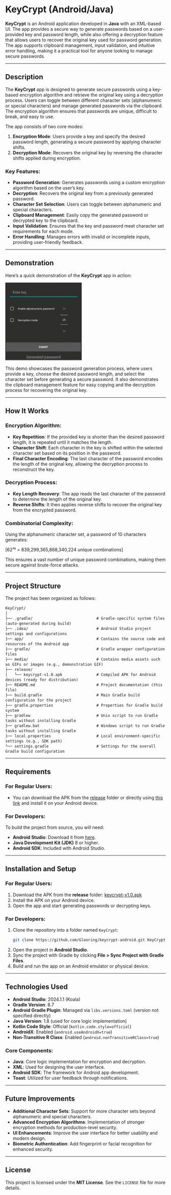 # **KeyCrypt (Android/Java)**

**KeyCrypt** is an Android application developed in **Java** with an XML-based UI. The app provides a secure way to generate passwords based on a user-provided key and password length, while also offering a decryption feature that allows users to recover the original key used for password generation. The app supports clipboard management, input validation, and intuitive error handling, making it a practical tool for anyone looking to manage secure passwords.

---

## **Description**

The **KeyCrypt** app is designed to generate secure passwords using a key-based encryption algorithm and retrieve the original key using a decryption process. Users can toggle between different character sets (alphanumeric or special characters) and manage generated passwords via the clipboard. The encryption algorithm ensures that passwords are unique, difficult to break, and easy to use.

The app consists of two core modes:
1. **Encryption Mode**: Users provide a key and specify the desired password length, generating a secure password by applying character shifts.
2. **Decryption Mode**: Recovers the original key by reversing the character shifts applied during encryption.

### **Key Features**:
- **Password Generation**: Generates passwords using a custom encryption algorithm based on the user’s key.
- **Decryption**: Recovers the original key from a previously generated password.
- **Character Set Selection**: Users can toggle between alphanumeric and special characters.
- **Clipboard Management**: Easily copy the generated password or decrypted key to the clipboard.
- **Input Validation**: Ensures that the key and password meet character set requirements for each mode.
- **Error Handling**: Manages errors with invalid or incomplete inputs, providing user-friendly feedback.

---

## **Demonstration**

Here’s a quick demonstration of the **KeyCrypt** app in action:

<img src="media/keycrypt_demo.gif" width="240">

This demo showcases the password generation process, where users provide a key, choose the desired password length, and select the character set before generating a secure password. It also demonstrates the clipboard management feature for easy copying and the decryption process for recovering the original key.

---

## **How It Works**

### **Encryption Algorithm**:
- **Key Repetition**: If the provided key is shorter than the desired password length, it is repeated until it matches the length.
- **Character Shift**: Each character in the key is shifted within the selected character set based on its position in the password.
- **Final Character Encoding**: The last character of the password encodes the length of the original key, allowing the decryption process to reconstruct the key.

### **Decryption Process**:
- **Key Length Recovery**: The app reads the last character of the password to determine the length of the original key.
- **Reverse Shifts**: It then applies reverse shifts to recover the original key from the encrypted password.

### **Combinatorial Complexity**:
Using the alphanumeric character set, a password of 10 characters generates:

[62¹⁰ = 839,299,365,868,340,224 unique combinations]

This ensures a vast number of unique password combinations, making them secure against brute-force attacks.

---

## **Project Structure**

The project has been organized as follows:

```
KeyCrypt/
│
├── .gradle/                            # Gradle-specific system files (auto-generated during build)
├── .idea/                              # Android Studio project settings and configurations
├── app/                                # Contains the source code and resources of the Android app
├── gradle/                             # Gradle wrapper configuration files
├── media/                              # Contains media assets such as GIFs or images (e.g., demonstration GIF) 
├── release/
│   └── keycrypt-v1.0.apk               # Compiled APK for Android devices (ready for distribution)
├── README.md                           # Project documentation (this file)
├── build.gradle                        # Main Gradle build configuration for the project
├── gradle.properties                   # Properties for Gradle build system
├── gradlew                             # Unix script to run Gradle tasks without installing Gradle
├── gradlew.bat                         # Windows script to run Gradle tasks without installing Gradle
├── local.properties                    # Local environment-specific settings (e.g., SDK path)
└── settings.gradle                     # Settings for the overall Gradle build configuration
```

---

## **Requirements**

### **For Regular Users**:
- You can download the APK from the [release](release/keycrypt-v1.0.apk) folder or directly using [this link](https://github.com/Glooring/keycrypt-android/raw/refs/heads/main/release/keycrypt-v1.0.apk) and install it on your Android device.

### **For Developers**:
To build the project from source, you will need:
- **Android Studio**: Download it from [here](https://developer.android.com/studio).
- **Java Development Kit (JDK)** 8 or higher.
- **Android SDK**: Included with Android Studio.

---

## **Installation and Setup**

### **For Regular Users**:
1. Download the APK from the **release** folder: [keycrypt-v1.0.apk](release/keycrypt-v1.0.apk)
2. Install the APK on your Android device.
3. Open the app and start generating passwords or decrypting keys.

### **For Developers**:
1. Clone the repository into a folder named `KeyCrypt`:
   ```bash
   git clone https://github.com/Glooring/keycrypt-android.git KeyCrypt
   ```
2. Open the project in **Android Studio**.
3. Sync the project with Gradle by clicking **File > Sync Project with Gradle Files**.
4. Build and run the app on an Android emulator or physical device.

---

## **Technologies Used**

- **Android Studio**: 2024.1.1 (Koala)
- **Gradle Version**: 8.7
- **Android Gradle Plugin**: Managed via `libs.versions.toml` (version not specified directly)
- **Java Version**: 1.8 (used for core logic implementation)
- **Kotlin Code Style**: Official (`kotlin.code.style=official`)
- **AndroidX**: Enabled (`android.useAndroidX=true`)
- **Non-Transitive R Class**: Enabled (`android.nonTransitiveRClass=true`)

### Core Components:
- **Java**: Core logic implementation for encryption and decryption.
- **XML**: Used for designing the user interface.
- **Android SDK**: The framework for Android app development.
- **Toast**: Utilized for user feedback through notifications.

---

## **Future Improvements**

- **Additional Character Sets**: Support for more character sets beyond alphanumeric and special characters.
- **Advanced Encryption Algorithms**: Implementation of stronger encryption methods for production-level security.
- **UI Enhancements**: Improve the user interface for better usability and modern design.
- **Biometric Authentication**: Add fingerprint or facial recognition for enhanced security.

---

## **License**

This project is licensed under the **MIT License**. See the `LICENSE` file for more details.